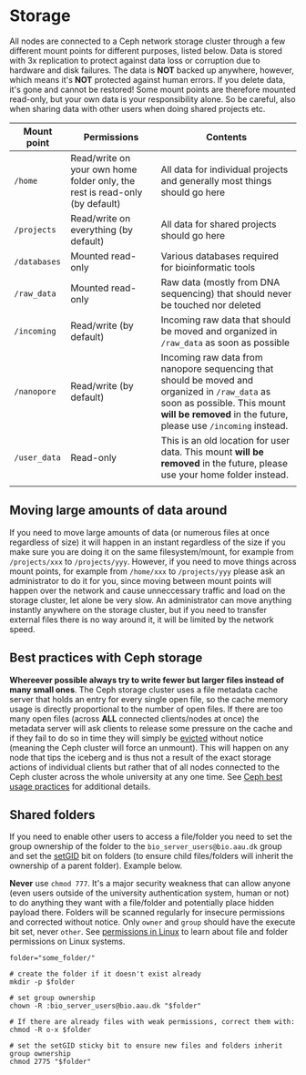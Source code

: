 # Storage
All nodes are connected to a Ceph network storage cluster through a few different mount points for different purposes, listed below. Data is stored with 3x replication to protect against data loss or corruption due to hardware and disk failures. The data is **NOT** backed up anywhere, however, which means it's **NOT** protected against human errors. If you delete data, it's gone and cannot be restored! Some mount points are therefore mounted read-only, but your own data is your responsibility alone. So be careful, also when sharing data with other users when doing shared projects etc.

| Mount point | Permissions | Contents |
| --- | --- | --- |
| `/home` | Read/write on your own home folder only, the rest is read-only (by default) | All data for individual projects and generally most things should go here |
| `/projects` | Read/write on everything (by default) | All data for shared projects should go here |
| `/databases` | Mounted read-only | Various databases required for bioinformatic tools |
| `/raw_data` | Mounted read-only | Raw data (mostly from DNA sequencing) that should never be touched nor deleted |
| `/incoming` | Read/write (by default) | Incoming raw data that should be moved and organized in `/raw_data` as soon as possible |
| `/nanopore` | Read/write (by default) | Incoming raw data from nanopore sequencing that should be moved and organized in `/raw_data` as soon as possible. This mount **will be removed** in the future, please use `/incoming` instead. |
| `/user_data` | Read-only | This is an old location for user data. This mount **will be removed** in the future, please use your home folder instead. |
| | | |

## Moving large amounts of data around
If you need to move large amounts of data (or numerous files at once regardless of size) it will happen in an instant regardless of the size if you make sure you are doing it on the same filesystem/mount, for example from `/projects/xxx` to `/projects/yyy`. However, if you need to move things across mount points, for example from `/home/xxx` to `/projects/yyy` please ask an administrator to do it for you, since moving between mount points will happen over the network and cause unneccessary traffic and load on the storage cluster, let alone be very slow. An administrator can move anything instantly anywhere on the storage cluster, but if you need to transfer external files there is no way around it, it will be limited by the network speed.

## Best practices with Ceph storage
**Whereever possible always try to write fewer but larger files instead of many small ones**. The Ceph storage cluster uses a file metadata cache server that holds an entry for every single open file, so the cache memory usage is directly proportional to the number of open files. If there are too many open files (across **ALL** connected clients/nodes at once) the metadata server will ask clients to release some pressure on the cache and if they fail to do so in time they will simply be [evicted](https://docs.ceph.com/en/reef/cephfs/eviction/) without notice (meaning the Ceph cluster will force an unmount). This will happen on any node that tips the iceberg and is thus not a result of the exact storage actions of individual clients but rather that of all nodes connected to the Ceph cluster across the whole university at any one time. See [Ceph best usage practices](https://docs.ceph.com/en/reef/cephfs/app-best-practices/) for additional details.

## Shared folders
If you need to enable other users to access a file/folder you need to set the group ownership of the folder to the `bio_server_users@bio.aau.dk` group and set the [setGID](https://www.geeksforgeeks.org/setuid-setgid-and-sticky-bits-in-linux-file-permissions/) bit on folders (to ensure child files/folders will inherit the ownership of a parent folder). Example below.

**Never** use `chmod 777`. It's a major security weakness that can allow anyone (even users outside of the university authentication system, human or not) to do anything they want with a file/folder and potentially place hidden payload there. Folders will be scanned regularly for insecure permissions and corrected without notice. Only `owner` and `group` should have the execute bit set, never `other`. See [permissions in Linux](https://www.geeksforgeeks.org/permissions-in-linux/) to learn about file and folder permissions on Linux systems.

```
folder="some_folder/"

# create the folder if it doesn't exist already
mkdir -p $folder

# set group ownership
chown -R :bio_server_users@bio.aau.dk "$folder"

# If there are already files with weak permissions, correct them with:
chmod -R o-x $folder

# set the setGID sticky bit to ensure new files and folders inherit group ownership
chmod 2775 "$folder"
```
